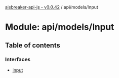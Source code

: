 [aisbreaker-api-js - v0.0.42](../README.md) / api/models/Input

# Module: api/models/Input

## Table of contents

### Interfaces

- [Input](../interfaces/api_models_Input.Input.md)

